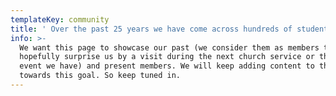 ```yaml
---
templateKey: community
title: ' Over the past 25 years we have come across hundreds of students from around 23 nationalities that we proudly call our friends. We have learned from each other what it means to be a global community. We strengthened each others faith and broadened our minds to new ways of thinking.'
info: >-
  We want this page to showcase our past (we consider them as members that will
  hopefully surprise us by a visit during the next church service or the next
  event we have) and present members. We will keep adding content to this page
  towards this goal. So keep tuned in.
---
```


